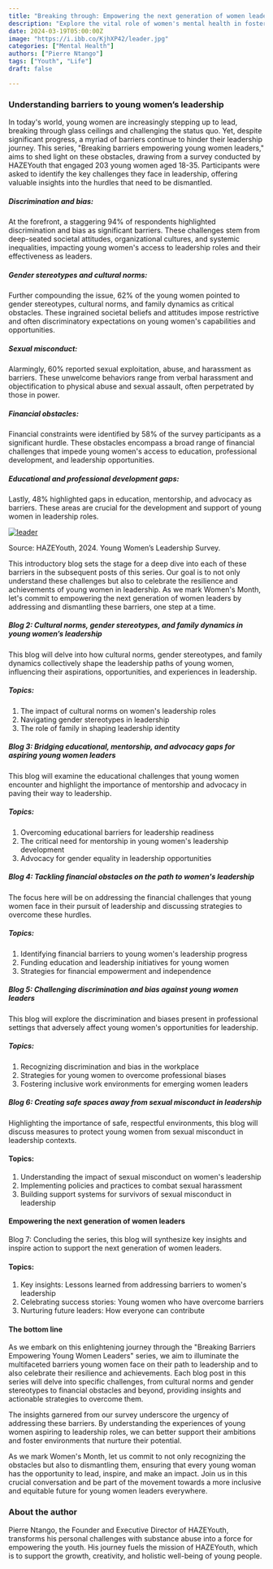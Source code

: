 ```yaml
---
title: "Breaking through: Empowering the next generation of women leaders"
description: "Explore the vital role of women's mental health in fostering societal progress. Discover insights on overcoming challenges, celebrating individuality, and the importance of empowerment. Join the conversation on nurturing a supportive environment for women's well-being. #WomensHealth #Empowerment #SocietalProgress"
date: 2024-03-19T05:00:00Z
image: "https://i.ibb.co/KjhXP42/leader.jpg"
categories: ["Mental Health"]
authors: ["Pierre Ntango"]
tags: ["Youth", "Life"]
draft: false

---
```

### Understanding barriers to young women’s leadership
In today's world, young women are increasingly stepping up to lead, breaking through glass ceilings and challenging the status quo. Yet, despite significant progress, a myriad of barriers continue to hinder their leadership journey. This series, "Breaking barriers empowering young women leaders," aims to shed light on these obstacles, drawing from a survey conducted by HAZEYouth that engaged 203 young women aged 18-35. Participants were asked to identify the key challenges they face in leadership, offering valuable insights into the hurdles that need to be dismantled.

##### Discrimination and bias: 
At the forefront, a staggering 94% of respondents highlighted discrimination and bias as significant barriers. These challenges stem from deep-seated societal attitudes, organizational cultures, and systemic inequalities, impacting young women's access to leadership roles and their effectiveness as leaders.

##### Gender stereotypes and cultural norms: 
Further compounding the issue, 62% of the young women pointed to gender stereotypes, cultural norms, and family dynamics as critical obstacles. These ingrained societal beliefs and attitudes impose restrictive and often discriminatory expectations on young women's capabilities and opportunities.

##### Sexual misconduct: 
Alarmingly, 60% reported sexual exploitation, abuse, and harassment as barriers. These unwelcome behaviors range from verbal harassment and objectification to physical abuse and sexual assault, often perpetrated by those in power.

##### Financial obstacles: 
Financial constraints were identified by 58% of the survey participants as a significant hurdle. These obstacles encompass a broad range of financial challenges that impede young women's access to education, professional development, and leadership opportunities.

##### Educational and professional development gaps: 
Lastly, 48% highlighted gaps in education, mentorship, and advocacy as barriers. These areas are crucial for the development and support of young women in leadership roles.

<a href="https://ibb.co/Nj0bRBx"><img src="https://i.ibb.co/85ytkZM/leader.png" alt="leader" border="0"></a>

Source: HAZEYouth, 2024. Young Women’s Leadership Survey.

This introductory blog sets the stage for a deep dive into each of these barriers in the subsequent posts of this series. Our goal is to not only understand these challenges but also to celebrate the resilience and achievements of young women in leadership. As we mark Women's Month, let's commit to empowering the next generation of women leaders by addressing and dismantling these barriers, one step at a time.

##### Blog 2: Cultural norms, gender stereotypes, and family dynamics in young women’s leadership
This blog will delve into how cultural norms, gender stereotypes, and family dynamics collectively shape the leadership paths of young women, influencing their aspirations, opportunities, and experiences in leadership.

##### Topics:
1. The impact of cultural norms on women's leadership roles
2. Navigating gender stereotypes in leadership
3. The role of family in shaping leadership identity
       
##### Blog 3: Bridging educational, mentorship, and advocacy gaps for aspiring young women leaders
This blog will examine the educational challenges that young women encounter and highlight the importance of mentorship and advocacy in paving their way to leadership.

##### Topics:
1. Overcoming educational barriers for leadership readiness
2.  The critical need for mentorship in young women's leadership development
3.  Advocacy for gender equality in leadership opportunities

##### Blog 4: Tackling financial obstacles on the path to women's leadership
The focus here will be on addressing the financial challenges that young women face in their pursuit of leadership and discussing strategies to overcome these hurdles.

##### Topics:
1. Identifying financial barriers to young women's leadership progress
2. Funding education and leadership initiatives for young women
3.  Strategies for financial empowerment and independence

##### Blog 5: Challenging discrimination and bias against young women leaders
This blog will explore the discrimination and biases present in professional settings that adversely affect young women's opportunities for leadership.

##### Topics:
1. Recognizing discrimination and bias in the workplace
2. Strategies for young women to overcome professional biases
3. Fostering inclusive work environments for emerging women leaders

##### Blog 6: Creating safe spaces away from sexual misconduct in leadership
Highlighting the importance of safe, respectful environments, this blog will discuss measures to protect young women from sexual misconduct in leadership contexts.

#### Topics:

1. Understanding the impact of sexual misconduct on women's leadership
2. Implementing policies and practices to combat sexual harassment
3. Building support systems for survivors of sexual misconduct in leadership

#### Empowering the next generation of women leaders
Blog 7: Concluding the series, this blog will synthesize key insights and inspire action to support the next generation of women leaders.

#### Topics:
1. Key insights: Lessons learned from addressing barriers to women's leadership
2. Celebrating success stories: Young women who have overcome barriers
3. Nurturing future leaders: How everyone can contribute

#### The bottom line
As we embark on this enlightening journey through the "Breaking Barriers Empowering Young Women Leaders" series, we aim to illuminate the multifaceted barriers young women face on their path to leadership and to also celebrate their resilience and achievements. Each blog post in this series will delve into specific challenges, from cultural norms and gender stereotypes to financial obstacles and beyond, providing insights and actionable strategies to overcome them.

The insights garnered from our survey underscore the urgency of addressing these barriers. By understanding the experiences of young women aspiring to leadership roles, we can better support their ambitions and foster environments that nurture their potential. 

As we mark Women's Month, let us commit to not only recognizing the obstacles but also to dismantling them, ensuring that every young woman has the opportunity to lead, inspire, and make an impact. Join us in this crucial conversation and be part of the movement towards a more inclusive and equitable future for young women leaders everywhere.

### About the author
Pierre Ntango, the Founder and Executive Director of HAZEYouth, transforms his personal challenges with substance abuse into a force for empowering the youth. His journey fuels the mission of HAZEYouth, which is to support the growth, creativity, and holistic well-being of young people.

